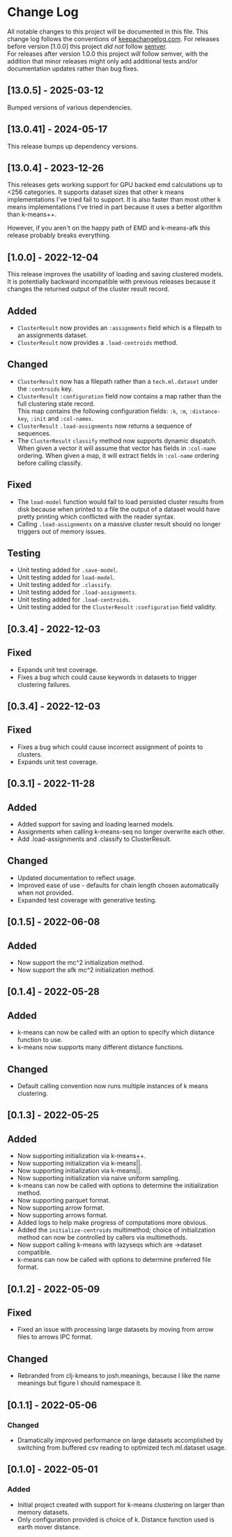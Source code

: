 # Change Log

All notable changes to this project will be documented in this file. 
This change log follows the conventions of [keepachangelog.com](http://keepachangelog.com/).
For releases before version [1.0.0] this project *did not* follow [semver](https://semver.org/).  
For releases after version 1.0.0 this project *will* follow semver, with the addition that minor 
releases might only add additional tests and/or documentation updates rather than bug fixes.

## [13.0.5] - 2025-03-12

Bumped versions of various dependencies. 

## [13.0.41] - 2024-05-17

This release bumps up dependency versions.

## [13.0.4] - 2023-12-26

This releases gets working support for GPU backed emd calculations up 
to <256 categories.  It supports dataset sizes that other k means 
implementations I've tried fail to support.  It is also faster than 
most other k means implementations I've tried in part because it uses 
a better algorithm than k-means++.

However, if you aren't on the happy path of EMD and k-means-afk this 
release probably breaks everything.

## [1.0.0] - 2022-12-04

This release improves the usability of loading and saving clustered models.
It is potentially backward incompatible with previous releases because it 
changes the returned output of the cluster result record.

## Added

 - `ClusterResult` now provides an `:assignments` field which is a filepath to an assignments dataset.
 - `ClusterResult` now provides a `.load-centroids` method.

## Changed

 - `ClusterResult` now has a filepath rather than a `tech.ml.dataset` under the `:centroids` key.
 - `ClusterResult` `:configuration` field now contains a map rather than the full clustering state record.  
    This map contains the following configuration fields: `:k`, `:m`, `:distance-key`, `:init` and `:col-names`.
 -  `ClusterResult` `.load-assignments` now returns a sequence of sequences.
 -  The `ClusterResult` `classify` method now supports dynamic dispatch.  When given a vector it will assume that 
   vector has fields in `:col-name` ordering.  When given a map, it will extract fields in `:col-name` ordering 
   before calling classify.

## Fixed

  - The `load-model` function would fail to load persisted cluster results from disk because when 
    printed to a file the output of a dataset would have pretty printing which conflicted with the 
    reader syntax.
  - Calling `.load-assignments` on a massive cluster result should no longer triggers out of memory 
    issues.

## Testing

 - Unit testing added for `.save-model`.
 - Unit testing added for `load-model`.
 - Unit testing added for `.classify`.
 - Unit testing added for `.load-assignments`.
 - Unit testing added for `.load-centroids`.
 - Unit testing added for the `ClusterResult` `:configuration` field validity.


## [0.3.4] - 2022-12-03

## Fixed

 - Expands unit test coverage.
 - Fixes a bug which could cause keywords in datasets to trigger clustering failures.

## [0.3.4] - 2022-12-03

## Fixed 

 - Fixes a bug which could cause incorrect assignment of points to clusters.
 - Expands unit test coverage.

## [0.3.1] - 2022-11-28

## Added 

 - Added support for saving and loading learned models.
 - Assignments when calling k-means-seq no longer overwrite each other.
 - Add .load-assignments and .classify to ClusterResult.

## Changed

 - Updated documentation to reflect usage.
 - Improved ease of use - defaults for chain length chosen automatically when not provided.
 - Expanded test coverage with generative testing.


## [0.1.5] - 2022-06-08

## Added

 - Now support the mc^2 initialization method.
 - Now support the afk mc^2 initialization method.
 
## [0.1.4] - 2022-05-28

## Added

 - k-means can now be called with an option to specify which distance 
   function to use. 
 - k-means now supports many different distance functions.

## Changed

 - Default calling convention now runs multiple instances of k means 
   clustering.

## [0.1.3] - 2022-05-25

## Added

 - Now supporting initialization via k-means++.
 - Now supporting initialization via k-means||.
 - Now supporting initialization via k-means||.
 - Now supporting initialization via naive uniform sampling.
 - k-means can now be called with options to determine the initialization method.
 - Now supporting parquet format.
 - Now supporting arrow format.
 - Now supporting arrows format.
 - Added logs to help make progress of computations more obvious.
 - Added the `initialize-centroids` multimethod; choice of initialization method can now be controlled by callers via multimethods.
 - Now support calling k-means with lazyseqs which are ->dataset compatible.
 - k-means can now be called with options to determine preferred file format.

## [0.1.2] - 2022-05-09

## Fixed

- Fixed an issue with processing large datasets by moving from arrow files to arrows IPC format.

## Changed

- Rebranded from clj-kmeans to josh.meanings, because I like the name meanings but figure I should namespace it.

## [0.1.1] - 2022-05-06

### Changed

- Dramatically improved performance on large datasets accomplished by switching 
from buffered csv reading to optimized tech.ml.dataset usage.

## [0.1.0] - 2022-05-01

### Added

- Initial project created with support for k-means clustering on larger than memory datasets.
- Only configuration provided is choice of k. Distance function used is earth mover distance.


